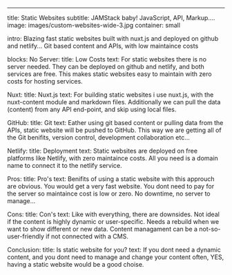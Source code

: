 ---
title: Static Websites
subtitle: JAMStack baby! JavaScript, API, Markup....
image: images/custom-websites-wide-3.jpg
container: small

intro: Blazing fast static websites built with nuxt.js and deployed on github and netlify... Git based content and APIs, with low maintaince costs

blocks:
  No Server:
    title: Low Costs
    text: For static websites there is no server needed. They can be deployed on github and netlify, and both services are free. This makes static websites easy to maintain with zero costs for hosting services.

  Nuxt: 
    title: Nuxt.js
    text: For building static websites i use nuxt.js, with the nuxt-content module and markdown files. Additionally we can pull the data (content) from any API end-point, and skip using local files.

  GitHub: 
    title: Git
    text: Eather using git based content or pulling data from the APIs, static website will be pushed to GitHub. This way we are getting all of the Git benifits, version control, development collaboration etc... 

  Netlify:
    title: Deployment 
    text: Static websites are deployed on free platforms like Netlify, with zero maintaince costs. All you need is a domain name to connect it to the netlify service.

  Pros:
    title: Pro's
    text: Benifits of using a static website with this approuch are obvious. You would get a very fast website. You dont need to pay for the server so maintaince cost is low or zero. No downtime, no server to manage...

  Cons:
    title: Con's
    text: Like with everything, there are downsides. Not ideal if the content is highly dynamic or user-specific. Needs a rebuild when we want to show different or new data. Content managament can be a not-so-user-friendly if not connected with a CMS.

  Conclusion:
    title: Is static website for you?
    text: If you dont need a dynamic content, and you dont need to manage and change your content often, YES, having a static website would be a good choise.